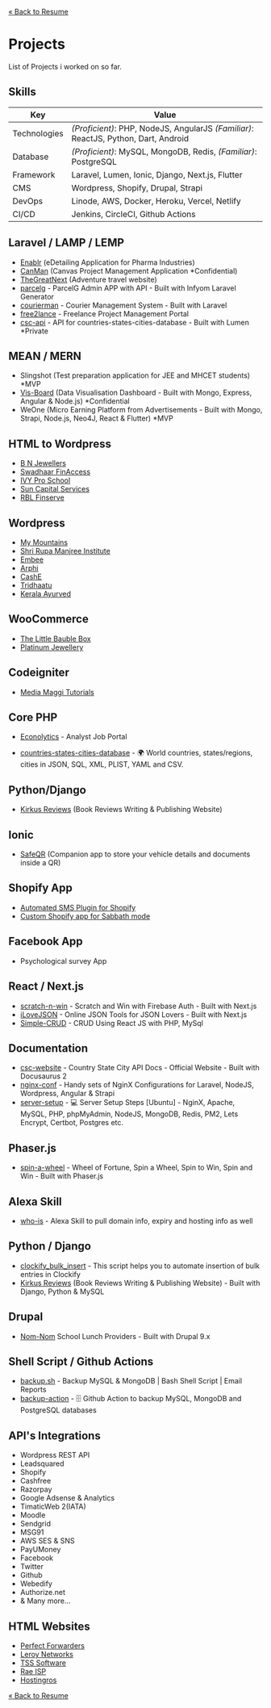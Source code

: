 [« Back to Resume](./README.md)
# Projects 
List of Projects i worked on so far.

## Skills
| Key  | Value |
| ------------- | ------------- |
| Technologies   | _(Proficient)_: PHP, NodeJS, AngularJS _(Familiar)_: ReactJS, Python, Dart, Android |
| Database  | _(Proficient)_: MySQL, MongoDB, Redis, _(Familiar)_: PostgreSQL  |
| Framework  | Laravel, Lumen, Ionic, Django, Next.js, Flutter |
| CMS  | Wordpress, Shopify, Drupal, Strapi  |
| DevOps  | Linode, AWS, Docker, Heroku, Vercel, Netlify  |
| CI/CD  | Jenkins, CircleCI, Github Actions  |

## Laravel / LAMP / LEMP
* [Enablr](https://enablrclm.com) (eDetailing Application for Pharma Industries)
* [CanMan](https://github.com/dr5hn/canman) (Canvas Project Management Application *Confidential)
* [TheGreatNext](https://www.thegreatnext.com/) (Adventure travel website)
* [parcelg](https://github.com/dr5hn/parcelg) - ParcelG Admin APP with API - Built with Infyom Laravel Generator
* [courierman](https://github.com/webgeeks-in/courierman) - Courier Management System - Built with Laravel
* [free2lance](https://github.com/webgeeks-in/free2lance) - Freelance Project Management Portal
* [csc-api](https://github.com/dr5hn/csc-api) - API for countries-states-cities-database - Built with Lumen *Private

## MEAN / MERN
* Slingshot (Test preparation application for JEE and MHCET students) *MVP
* [Vis-Board](https://github.com/dr5hn/vis-board) (Data Visualisation Dashboard - Built with Mongo, Express, Angular & Node.js) *Confidential
* WeOne (Micro Earning Platform from Advertisements - Built with Mongo, Strapi, Node.js, Neo4J, React & Flutter) *MVP

## HTML to Wordpress
* [B N Jewellers](http://www.bnjewellers.in/)
* [Swadhaar FinAccess](http://www.swadhaar.org/)
* [IVY Pro School](https://ivyproschool.com/)
* [Sun Capital Services](https://suncapitalservices.co.in/)
* [RBL Finserve](https://www.rblfinserve.com/)

## Wordpress
* [My Mountains](https://my-mountains.ch/)
* [Shri Rupa Manjree Institute](https://srmi.iskcondesiretree.com/)
* [Embee](https://embee.co.in/)
* [Arphi](http://arphi.com/)
* [CashE](https://www.cashe.co.in/)
* [Tridhaatu](https://tridhaatu.com/)
* [Kerala Ayurved](https://keralaayurved.com/)

## WooCommerce
* [The Little Bauble Box](https://www.thelittlebaublebox.com/)
* [Platinum Jewellery](https://platinumjewelry.com/)

## Codeigniter
* [Media Maggi Tutorials](http://adevole.com/clients/mediamaggi/tuition/)

## Core PHP
* [Econolytics](https://www.econolytics.in/) - Analyst Job Portal
- [countries-states-cities-database](https://github.com/dr5hn/countries-states-cities-database) - 
🌍 World countries, states/regions, cities in JSON, SQL, XML, PLIST, YAML and CSV.

## Python/Django
* [Kirkus Reviews](https://www.kirkusreviews.com/) (Book Reviews Writing & Publishing Website)
	
## Ionic
* [SafeQR](https://play.google.com/store/apps/details?id=com.vistaardigital.safeqrindia) (Companion app to store your vehicle details and documents inside a QR)

## Shopify App
* [Automated SMS Plugin for Shopify](https://apps.shopify.com/sms-marketing-automation)
* [Custom Shopify app for Sabbath mode](https://apps.shopify.com/shabbat-mode)

## Facebook App
* Psychological survey App

## React / Next.js
* [scratch-n-win](https://github.com/dr5hn/scratch-n-win) - Scratch and Win with Firebase Auth - Built with Next.js
* [iLoveJSON](https://github.com/ilovejson/ilovejson) - Online JSON Tools for JSON Lovers - Built with Next.js
* [Simple-CRUD](https://github.com/dr5hn/Simple-CRUD) - CRUD Using React JS with PHP, MySql

## Documentation
* [csc-website](https://github.com/dr5hn/csc-website) - Country State City API Docs - Official Website - Built with Docusaurus 2
* [nginx-conf](https://github.com/dr5hn/nginx-conf) - Handy sets of NginX Configurations for Laravel, NodeJS, Wordpress, Angular & Strapi
* [server-setup](https://github.com/dr5hn/server-setup) - 💻 Server Setup Steps [Ubuntu] - NginX, Apache, MySQL, PHP, phpMyAdmin, NodeJS, MongoDB, Redis, PM2, Lets Encrypt, Certbot, Postgres etc.

## Phaser.js
* [spin-a-wheel](https://github.com/dr5hn/spin-a-wheel) - Wheel of Fortune, Spin a Wheel, Spin to Win, Spin and Win - Built with Phaser.js

## Alexa Skill
* [who-is](https://github.com/dr5hn/who-is) - Alexa Skill to pull domain info, expiry and hosting info as well

## Python / Django
* [clockify\_bulk\_insert](https://github.com/dr5hn/clockify_bulk_insert) - This script helps you to automate insertion of bulk entries in Clockify
* [Kirkus Reviews](https://www.kirkusreviews.com/) (Book Reviews Writing & Publishing Website) - Built with Django, Python & MySQL

## Drupal
* [Nom-Nom](http://nom-nom.stage.bwm.com/) School Lunch Providers - Built with Drupal 9.x

## Shell Script / Github Actions
* [backup.sh](https://github.com/dr5hn/backup.sh) - Backup MySQL & MongoDB | Bash Shell Script | Email Reports
* [backup-action](https://github.com/valerianpereira/backup-action) - 🗄️ Github Action to backup MySQL, MongoDB and PostgreSQL databases


## API's Integrations
* Wordpress REST API
* Leadsquared
* Shopify
* Cashfree
* Razorpay
* Google Adsense & Analytics 
* TimaticWeb 2(IATA)
* Moodle
* Sendgrid
* MSG91
* AWS SES & SNS
* PayUMoney
* Facebook
* Twitter
* Github
* Webedify
* Authorize.net
* & Many more...

## HTML Websites
* [Perfect Forwarders](http://www.perfectforwarders.com/)
* [Leroy Networks](http://leroynetworks.com/)
* [TSS Software](http://tsssoftware.com/)
* [Rae ISP](http://raeisp.com/)
* [Hostingros](https://hostingros.com/)

[« Back to Resume](./README.md)
